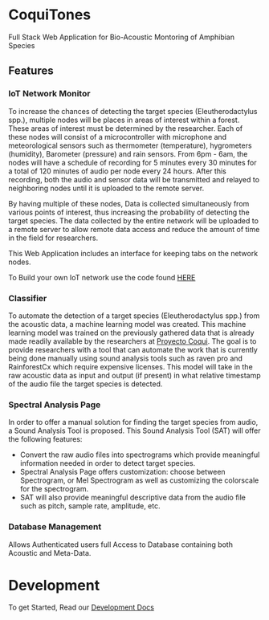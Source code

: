 # CoquiTones
Full Stack Web Application for Bio-Acoustic Montoring of Amphibian Species
## Features 

### IoT Network Monitor
  To increase the chances of detecting the target species (Eleutherodactylus spp.), multiple nodes will be places in areas of interest within a forest. These areas of interest must be determined by the researcher. Each of these nodes will consist of a microcontroller with microphone and meteorological sensors such as thermometer (temperature), hygrometers (humidity), Barometer (pressure) and rain sensors. From 6pm - 6am, the nodes will have a schedule of recording for 5 minutes every 30 minutes for a total of 120 minutes of audio per node every 24 hours.  After this recording, both the audio and sensor data will be transmitted and relayed to neighboring nodes until it is uploaded to the remote server. 

By having multiple of these nodes, Data is collected simultaneously from various points of interest, thus increasing the probability of detecting the target species. The data collected by the entire network will be uploaded to a remote server to allow remote data access and reduce the amount of time in the field for researchers.   

This Web Application includes an interface for keeping tabs on the network nodes. 

To Build your own IoT network use the code found [HERE](https://github.com/CoquiTones/Hardware)

### Classifier
  To automate the detection of a target species (Eleutherodactylus spp.) from the acoustic data, a machine learning model was created. This machine learning model was trained on 
the previously gathered data that is already made readily available by the researchers at [Proyecto Coqui](https://proyectocoqui.com/). The goal is to provide researchers with a tool that can automate the work that is currently being done manually using sound analysis tools such as raven pro and RainforestCx which require expensive licenses. This model will take in the raw acoustic data as input and output (if present) in what relative timestamp of the audio file the target species is detected. 

### Spectral Analysis Page
In order to offer a manual solution for finding the target species from audio, a Sound Analysis Tool is proposed. This Sound Analysis Tool (SAT) will offer the following features:

- Convert the raw audio files into spectrograms which provide meaningful information needed in order to detect target species. 
- Spectral Analysis Page offers customization: choose between Spectrogram, or Mel Spectrogram as well as customizing the colorscale for the spectrogram.
- SAT will also provide meaningful descriptive data from the audio file such as pitch, sample rate, amplitude,  etc.

### Database Management

Allows Authenticated users full Access to Database containing both Acoustic and Meta-Data. 

# Development 

To get Started, Read our [Development Docs](docs/README.md)
